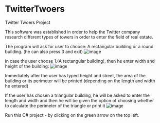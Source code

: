 # TwitterTwoers
Twitter Twoers Project

This software was established in order to help the Twitter company research different types of towers in order to enter the field of real estate.

The program will ask for user to choose: A rectangular building or a round building.
(he can also press 3 and exit)
![image](https://github.com/ShifiMarkus/TwitterTwoers/assets/105602816/4158bf2e-4793-4a79-ae4c-dd35f0b392f3)

in case the user choose 1.(A rectangular building), then he enter width and height of the building:
![image](https://github.com/ShifiMarkus/TwitterTwoers/assets/105602816/08307272-4149-46b5-bee7-f98ab87fbaa5)

Immediately after the user has typed height and street, 
the area of the building or its perimeter will be printed 
(depending on the length and width he entered)

If the user has chosen a triangular building,
he will be asked to enter the length and width 
and then he will be given the option of choosing whether to calculate the perimeter of the triangle or print it
![image](https://github.com/ShifiMarkus/TwitterTwoers/assets/105602816/34b3c9cd-155f-4878-b296-71646cff3c59)

Run this C# project - by clicking on the green arrow on the top left.
